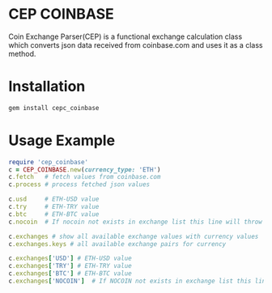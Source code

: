 # CEP COINBASE
Coin Exchange Parser(CEP) is a functional exchange calculation class which converts json data received from coinbase.com and uses it as a class method.

# Installation

~~~ruby
gem install cepc_coinbase
~~~

# Usage Example

~~~ruby
require 'cep_coinbase'
c = CEP_COINBASE.new(currency_type: 'ETH')
c.fetch   # fetch values from coinbase.com
c.process # process fetched json values

c.usd     # ETH-USD value
c.try     # ETH-TRY value
c.btc     # ETH-BTC value
c.nocoin  # If nocoin not exists in exchange list this line will throw error

c.exchanges # show all available exchange values with currency values
c.exchanges.keys # all available exchange pairs for currency

c.exchanges['USD'] # ETH-USD value
c.exchanges['TRY'] # ETH-TRY value
c.exchanges['BTC'] # ETH-BTC value
c.exchanges['NOCOIN']  # If NOCOIN not exists in exchange list this line will return nil value

~~~
